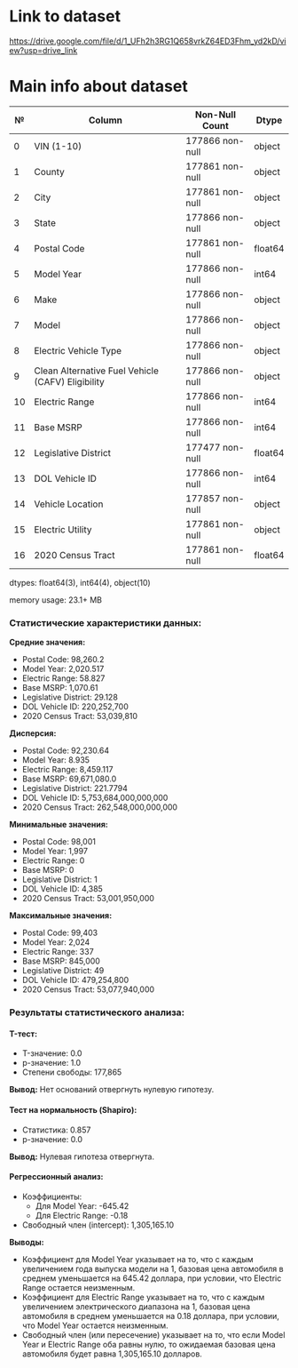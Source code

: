# Link to dataset

https://drive.google.com/file/d/1_UFh2h3RG1Q658vrkZ64ED3Fhm_yd2kD/view?usp=drive_link

# Main info about dataset

| №   | Column                                             | Non-Null Count   | Dtype   |
|-----|----------------------------------------------------|------------------|---------|
| 0   | VIN (1-10)                                         | 177866 non-null  | object  |
| 1   | County                                             | 177861 non-null  | object  |
| 2   | City                                               | 177861 non-null  | object  |
| 3   | State                                              | 177866 non-null  | object  |
| 4   | Postal Code                                        | 177861 non-null  | float64 |
| 5   | Model Year                                         | 177866 non-null  | int64   |
| 6   | Make                                               | 177866 non-null  | object  |
| 7   | Model                                              | 177866 non-null  | object  |
| 8   | Electric Vehicle Type                              | 177866 non-null  | object  |
| 9   | Clean Alternative Fuel Vehicle (CAFV) Eligibility  | 177866 non-null  | object  |
| 10  | Electric Range                                     | 177866 non-null  | int64   |
| 11  | Base MSRP                                          | 177866 non-null  | int64   |
| 12  | Legislative District                               | 177477 non-null  | float64 |
| 13  | DOL Vehicle ID                                     | 177866 non-null  | int64   |
| 14  | Vehicle Location                                   | 177857 non-null  | object  |
| 15  | Electric Utility                                   | 177861 non-null  | object  |
| 16  | 2020 Census Tract                                  | 177861 non-null  | float64 |
dtypes: float64(3), int64(4), object(10)

memory usage: 23.1+ MB


### Статистические характеристики данных:

**Средние значения:**
- Postal Code: 98,260.2
- Model Year: 2,020.517
- Electric Range: 58.827
- Base MSRP: 1,070.61
- Legislative District: 29.128
- DOL Vehicle ID: 220,252,700
- 2020 Census Tract: 53,039,810

**Дисперсия:**
- Postal Code: 92,230.64
- Model Year: 8.935
- Electric Range: 8,459.117
- Base MSRP: 69,671,080.0
- Legislative District: 221.7794
- DOL Vehicle ID: 5,753,684,000,000,000
- 2020 Census Tract: 262,548,000,000,000

**Минимальные значения:**
- Postal Code: 98,001
- Model Year: 1,997
- Electric Range: 0
- Base MSRP: 0
- Legislative District: 1
- DOL Vehicle ID: 4,385
- 2020 Census Tract: 53,001,950,000

**Максимальные значения:**
- Postal Code: 99,403
- Model Year: 2,024
- Electric Range: 337
- Base MSRP: 845,000
- Legislative District: 49
- DOL Vehicle ID: 479,254,800
- 2020 Census Tract: 53,077,940,000

### Результаты статистического анализа:

#### T-тест:
- T-значение: 0.0
- p-значение: 1.0
- Степени свободы: 177,865

**Вывод:** Нет оснований отвергнуть нулевую гипотезу.

#### Тест на нормальность (Shapiro):
- Статистика: 0.857
- p-значение: 0.0

**Вывод:** Нулевая гипотеза отвергнута.

#### Регрессионный анализ:
- Коэффициенты:
  - Для Model Year: -645.42
  - Для Electric Range: -0.18
- Свободный член (intercept): 1,305,165.10

**Выводы:** 
- Коэффициент для Model Year указывает на то, что с каждым увеличением года выпуска модели на 1, базовая цена автомобиля в среднем уменьшается на 645.42 доллара, при условии, что Electric Range остается неизменным.
- Коэффициент для Electric Range указывает на то, что с каждым увеличением электрического диапазона на 1, базовая цена автомобиля в среднем уменьшается на 0.18 доллара, при условии, что Model Year остается неизменным.
- Свободный член (или пересечение) указывает на то, что если Model Year и Electric Range оба равны нулю, то ожидаемая базовая цена автомобиля будет равна 1,305,165.10 долларов.




